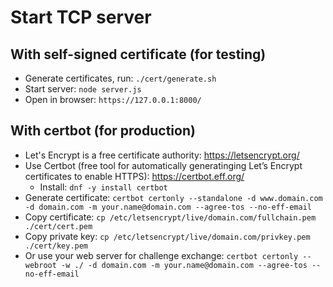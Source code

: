 # Start TCP server

## With self-signed certificate (for testing)

- Generate certificates, run: `./cert/generate.sh`
- Start server: `node server.js`
- Open in browser: `https://127.0.0.1:8000/`

## With certbot (for production)

- Let's Encrypt is a free certificate authority: https://letsencrypt.org/
- Use Certbot (free tool for automatically generatinging Let’s Encrypt
  certificates to enable HTTPS): https://certbot.eff.org/
  - Install: `dnf -y install certbot`
- Generate certificate:
  `certbot certonly --standalone -d www.domain.com -d domain.com -m your.name@domain.com --agree-tos --no-eff-email`
- Copy certificate:
  `cp /etc/letsencrypt/live/domain.com/fullchain.pem ./cert/cert.pem`
- Copy private key:
  `cp /etc/letsencrypt/live/domain.com/privkey.pem ./cert/key.pem`
- Or use your web server for challenge exchange:
  `certbot certonly --webroot -w ./ -d domain.com -m your.name@domain.com --agree-tos --no-eff-email`
